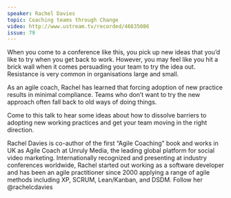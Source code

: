 ```yaml
---
speaker: Rachel Davies
topic: Coaching teams through Change
video: http://www.ustream.tv/recorded/46635086
issue: 79
---
```


When you come to a conference like this, you pick up new ideas that you’d like to try when you get back to work. However, you may feel like you hit a brick wall when it comes persuading your team to try the idea out. Resistance is very common in organisations large and small.

As an agile coach, Rachel has learned that forcing adoption of new practice results in minimal compliance. Teams who don’t want to try the new approach often fall back to old ways of doing things.

Come to this talk to hear some ideas about how to dissolve barriers to adopting new working practices and get your team moving in the right direction.

Rachel Davies is co-author of the first “Agile Coaching” book and works in UK as Agile Coach at Unruly Media, the leading global platform for social video marketing. Internationally recognized and presenting at industry conferences worldwide, Rachel started out working as a software developer and has been an agile practitioner since 2000 applying a range of agile methods including XP, SCRUM, Lean/Kanban, and DSDM. Follow her @rachelcdavies


